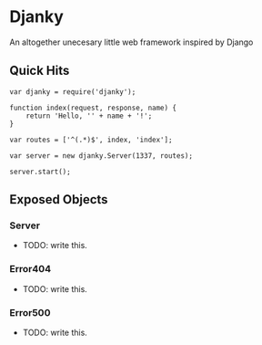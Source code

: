 Djanky
======

An altogether unecesary little web framework inspired by Django

Quick Hits
----------

    var djanky = require('djanky');

    function index(request, response, name) {
        return 'Hello, '' + name + '!';
    }

    var routes = ['^(.*)$', index, 'index'];

    var server = new djanky.Server(1337, routes);

    server.start();

Exposed Objects
---------------

### Server

* TODO: write this.

### Error404

* TODO: write this.

### Error500

* TODO: write this.